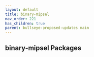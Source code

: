 ```yaml
---
layout: default
title: binary-mipsel
nav_order: 221
has_children: true
parent: bullseye-proposed-updates main
---
```


## binary-mipsel Packages
